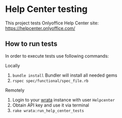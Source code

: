 # Help Center testing

This project tests Onlyoffice Help Center site: <https://helpcenter.onlyoffice.com/>

## How to run tests

In order to execute tests use following commands:

Locally

1. `bundle install` Bundler will install all needed gems
2. `rspec spec/functional/spec_file.rb`

Remotely

1. Login to your [wrata](<https://github.com/ONLYOFFICE/testing-wrata>) instance
with user `Helpcenter`
2. Obtain API key and use it via terminal
3. `rake wrata:run_help_center_tests`
